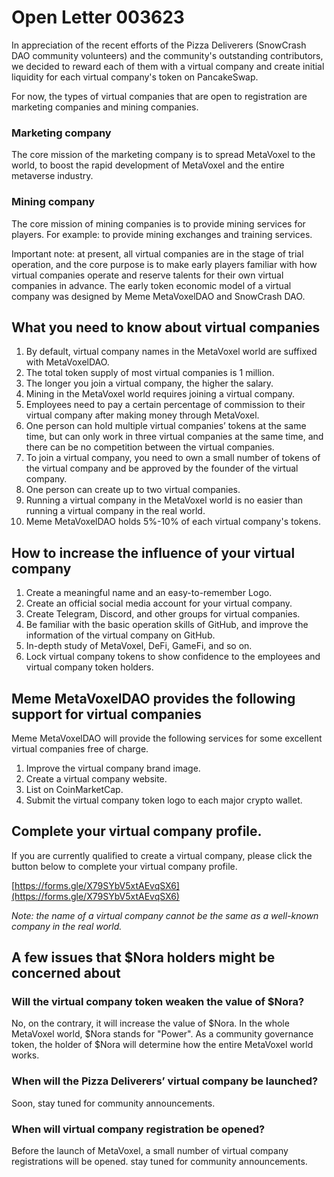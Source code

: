 # Open Letter 003623

In appreciation of the recent efforts of the Pizza Deliverers (SnowCrash DAO community volunteers) and the community's outstanding contributors, we decided to reward each of them with a virtual company and create initial liquidity for each virtual company's token on PancakeSwap.

For now, the types of virtual companies that are open to registration are marketing companies and mining companies.

### Marketing company

The core mission of the marketing company is to spread MetaVoxel to the world, to boost the rapid development of MetaVoxel and the entire metaverse industry.

### Mining company

The core mission of mining companies is to provide mining services for players. For example: to provide mining exchanges and training services.

Important note: at present, all virtual companies are in the stage of trial operation, and the core purpose is to make early players familiar with how virtual companies operate and reserve talents for their own virtual companies in advance. The early token economic model of a virtual company was designed by Meme MetaVoxelDAO and SnowCrash DAO.

## What you need to know about virtual companies

1. By default, virtual company names in the MetaVoxel world are suffixed with MetaVoxelDAO.
2. The total token supply of most virtual companies is 1 million.
3. The longer you join a virtual company, the higher the salary.
4. Mining in the MetaVoxel world requires joining a virtual company.
5. Employees need to pay a certain percentage of commission to their virtual company after making money through MetaVoxel.
6. One person can hold multiple virtual companies’ tokens at the same time, but can only work in three virtual companies at the same time, and there can be no competition between the virtual companies.
7. To join a virtual company, you need to own a small number of tokens of the virtual company and be approved by the founder of the virtual company.
8. One person can create up to two virtual companies.
9. Running a virtual company in the MetaVoxel world is no easier than running a virtual company in the real world.
10. Meme MetaVoxelDAO holds 5%-10% of each virtual company's tokens.

## How to increase the influence of your virtual company

1. Create a meaningful name and an easy-to-remember Logo.
2. Create an official social media account for your virtual company.
3. Create Telegram, Discord, and other groups for virtual companies.
4. Be familiar with the basic operation skills of GitHub, and improve the information of the virtual company on GitHub.
5. In-depth study of MetaVoxel, DeFi, GameFi, and so on.
6. Lock virtual company tokens to show confidence to the employees and virtual company token holders.

## Meme MetaVoxelDAO provides the following support for virtual companies

Meme MetaVoxelDAO will provide the following services for some excellent virtual companies free of charge.

1. Improve the virtual company brand image.
2. Create a virtual company website.
3. List on CoinMarketCap.
4. Submit the virtual company token logo to each major crypto wallet.

## Complete your virtual company profile.

If you are currently qualified to create a virtual company, please click the button below to complete your virtual company profile.

[https://forms.gle/X79SYbV5xtAEvqSX6](https://forms.gle/X79SYbV5xtAEvqSX6)

*Note: the name of a virtual company cannot be the same as a well-known company in the real world.*

## A few issues that $Nora holders might be concerned about

### Will the virtual company token weaken the value of $Nora?

No, on the contrary, it will increase the value of $Nora. In the whole MetaVoxel world, $Nora stands for "Power". As a community governance token, the holder of $Nora will determine how the entire MetaVoxel world works.

### When will the Pizza Deliverers’ virtual company be launched?

Soon, stay tuned for community announcements.

### When will virtual company registration be opened?

Before the launch of MetaVoxel, a small number of virtual company registrations will be opened. stay tuned for community announcements.